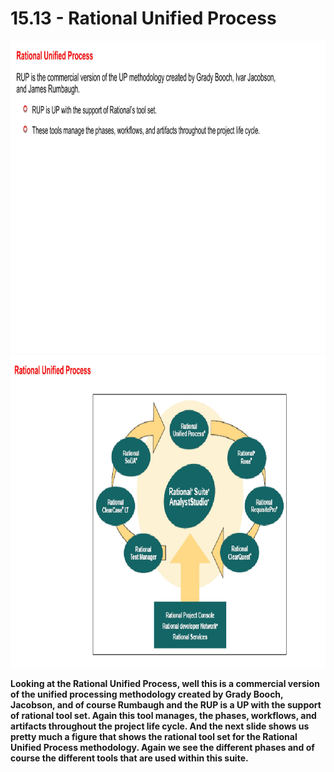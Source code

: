 # 15.13 - Rational Unified Process

<img src="/images/15_13_01.jpg" width="800" height="500">
<img src="/images/15_13_02.jpg" width="800" height="500">

**Looking at the Rational Unified Process, well this is a commercial version of the unified processing methodology created by Grady Booch, Jacobson, and of course Rumbaugh and the RUP is a UP with the support of rational tool set. Again this tool manages, the phases, workflows, and artifacts throughout the project life cycle. And the next slide shows us pretty much a figure that shows the rational tool set for the Rational Unified Process methodology. Again we see the different phases and of course the different tools that are used within this suite.**